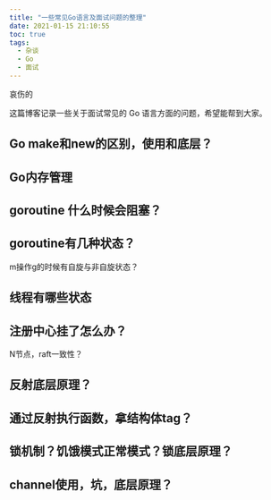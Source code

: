 ```yaml
---
title: "一些常见Go语言及面试问题的整理"
date: 2021-01-15 21:10:55
toc: true
tags:
  - 杂谈
  - Go
  - 面试
---
```




 哀伤的

这篇博客记录一些关于面试常见的 Go 语言方面的问题，希望能帮到大家。

## Go make和new的区别，使用和底层？



## Go内存管理



## goroutine 什么时候会阻塞？



## goroutine有几种状态？

m操作g的时候有自旋与非自旋状态？



## 线程有哪些状态



## 注册中心挂了怎么办？

N节点，raft一致性？



## 反射底层原理？



## 通过反射执行函数，拿结构体tag？



## 锁机制？饥饿模式正常模式？锁底层原理？



## channel使用，坑，底层原理？